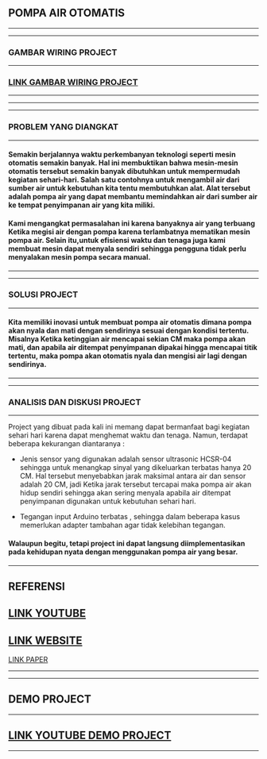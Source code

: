 ## POMPA AIR OTOMATIS
---
---
### GAMBAR WIRING PROJECT
---
### [LINK GAMBAR WIRING PROJECT](https://drive.google.com/file/d/1L6TTmyQV6iIX7142gc55k9fXI2Rw1dnZ/view?usp=drivesdk)
---
---
---
### PROBLEM YANG DIANGKAT
---
#### Semakin berjalannya waktu perkembanyan teknologi seperti mesin otomatis semakin banyak. Hal ini membuktikan bahwa mesin-mesin otomatis tersebut semakin banyak dibutuhkan untuk mempermudah kegiatan sehari-hari. Salah satu contohnya untuk mengambil air dari sumber air untuk kebutuhan kita tentu membutuhkan alat. Alat tersebut adalah pompa air yang dapat membantu memindahkan air dari sumber air ke tempat penyimpanan air yang kita miliki.

#### Kami mengangkat permasalahan ini karena banyaknya air yang terbuang Ketika megisi air dengan pompa karena terlambatnya mematikan mesin pompa air. Selain itu,untuk efisiensi waktu dan tenaga juga kami membuat mesin dapat menyala sendiri sehingga pengguna tidak perlu menyalakan mesin pompa secara manual.
---
---
### SOLUSI PROJECT
---
#### Kita memiliki inovasi untuk membuat pompa air otomatis dimana pompa akan nyala dan mati dengan sendirinya sesuai dengan kondisi tertentu. Misalnya Ketika ketinggian air mencapai sekian CM maka pompa akan mati, dan apabila air ditempat penyimpanan dipakai hingga mencapai titik tertentu, maka pompa akan otomatis nyala dan mengisi air lagi dengan sendirinya.
---
---
### ANALISIS DAN DISKUSI PROJECT
---
Project yang dibuat pada kali ini memang dapat bermanfaat bagi kegiatan sehari hari karena dapat menghemat waktu dan tenaga. Namun, terdapat beberapa kekurangan diantaranya :
-	Jenis sensor yang digunakan adalah sensor ultrasonic HCSR-04 sehingga untuk menangkap sinyal yang dikeluarkan terbatas hanya 20 CM. Hal tersebut menyebabkan jarak maksimal antara air dan sensor adalah 20 CM, jadi Ketika jarak tersebut tercapai maka pompa air akan hidup sendiri sehingga akan sering menyala apabila air ditempat penyimpanan digunakan untuk kebutuhan sehari hari.

-	Tegangan input Arduino terbatas , sehingga dalam beberapa kasus memerlukan adapter tambahan agar tidak kelebihan tegangan.

#### Walaupun begitu, tetapi project ini dapat langsung diimplementasikan pada kehidupan nyata dengan menggunakan pompa air yang besar.  
---
REFERENSI
---
[LINK YOUTUBE](https://youtu.be/zDtZSPb1cLI)
---
[LINK WEBSITE](http://family-cybercode.blogspot.com/2016/01/mengenal-arduino-uno.html?m=1)
---
[LINK PAPER](https://www.journal.unrika.ac.id/index.php/sigmateknika/article/view/2085)

---
---

## DEMO PROJECT
---
[LINK YOUTUBE DEMO PROJECT](https://youtu.be/d85zhVGAlu4)
---
---
